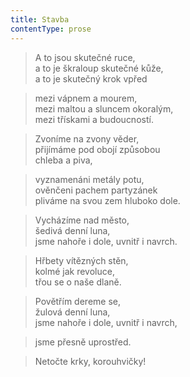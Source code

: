 ```yaml
---
title: Stavba
contentType: prose
---
```


> A to jsou skutečné ruce,  
> a to je škraloup skutečné kůže,  
> a to je skutečný krok vpřed

  

> mezi vápnem a mourem,  
> mezi maltou a sluncem okoralým,  
> mezi třískami a budoucností.

  

> Zvoníme na zvony věder,  
> přijímáme pod obojí způsobou  
> chleba a piva,

  

> vyznamenáni metály potu,  
> ověnčeni pachem partyzánek  
> pliváme na svou zem hluboko dole.

  

> Vycházíme nad město,  
> šedivá denní luna,  
> jsme nahoře i dole, uvnitř i navrch.

  

> Hřbety vítězných stěn,  
> kolmé jak revoluce,  
> třou se o naše dlaně.

  

> Povětřím dereme se,  
> žulová denní luna,  
> jsme nahoře i dole, uvnitř i navrch,

  

> jsme přesně uprostřed.

  

> Netočte krky, korouhvičky!

